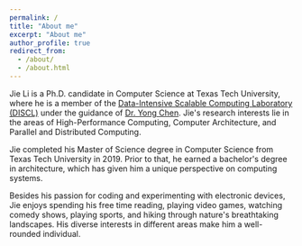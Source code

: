 ```yaml
---
permalink: /
title: "About me"
excerpt: "About me"
author_profile: true
redirect_from: 
  - /about/
  - /about.html
---
```


Jie Li is a Ph.D. candidate in Computer Science at Texas Tech University, where he is a member of the [Data-Intensive Scalable Computing Laboratory (DISCL)](https://discl.cs.ttu.edu/doku.php?id=home) under the guidance of [Dr. Yong Chen](https://www.myweb.ttu.edu/yonchen/). Jie's research interests lie in the areas of High-Performance Computing, Computer Architecture, and Parallel and Distributed Computing.

Jie completed his Master of Science degree in Computer Science from Texas Tech University in 2019. Prior to that, he earned a bachelor's degree in architecture, which has given him a unique perspective on computing systems.

Besides his passion for coding and experimenting with electronic devices, Jie enjoys spending his free time reading, playing video games, watching comedy shows, playing sports, and hiking through nature's breathtaking landscapes. His diverse interests in different areas make him a well-rounded individual.